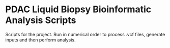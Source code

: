 # PDAC Liquid Biopsy Bioinformatic Analysis Scripts

Scripts for the project. Run in numerical order to process .vcf files, generate inputs and then perform analysis. 